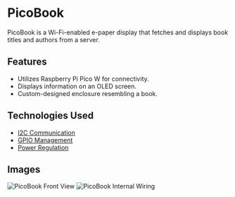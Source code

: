 # PicoBook

PicoBook is a Wi-Fi-enabled e-paper display that fetches and displays book titles and authors from a server.

## Features

- Utilizes Raspberry Pi Pico W for connectivity.
- Displays information on an OLED screen.
- Custom-designed enclosure resembling a book.

## Technologies Used

- [I2C Communication](../../docs/skills/i2c.md)
- [GPIO Management](../../docs/skills/gpio.md)
- [Power Regulation](../../docs/skills/power.md)

## Images

![PicoBook Front View](images/front_view.jpg)
![PicoBook Internal Wiring](images/internal_wiring.jpg)

